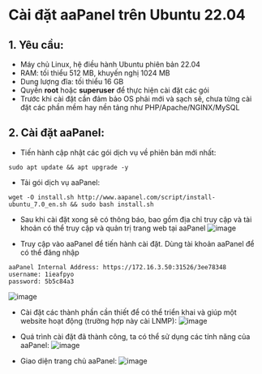 # Cài đặt aaPanel trên Ubuntu 22.04
## 1. Yêu cầu:
- Máy chủ Linux, hệ điều hành Ubuntu phiên bản 22.04
- RAM: tối thiểu 512 MB, khuyến nghị 1024 MB
- Dung lượng đĩa: tối thiểu 16 GB
- Quyền **root** hoặc **superuser** để thực hiện cài đặt các gói
- Trước khi cài đặt cần đảm bảo OS phải mới và sạch sẽ, chưa từng cài đặt các phần mềm hay nền tảng như PHP/Apache/NGINX/MySQL

## 2. Cài đặt aaPanel:
- Tiến hành cập nhật các gói dịch vụ về phiên bản mới nhất:
```
sudo apt update && apt upgrade -y
```

- Tải gói dịch vụ aaPanel:
```
wget -O install.sh http://www.aapanel.com/script/install-ubuntu_7.0_en.sh && sudo bash install.sh
```

- Sau khi cài đặt xong sẽ có thông báo, bao gồm địa chỉ truy cập và tài khoản có thể truy cập và quản trị trang web tại aaPanel
![image](https://github.com/user-attachments/assets/cbf01ebe-9164-43ba-bcdf-da5aa0c93bfc)

- Truy cập vào aaPanel để tiến hành cài đặt. Dùng tài khoản aaPanel để có thể đăng nhập
```
aaPanel Internal Address: https://172.16.3.50:31526/3ee78348
username: 1ieafpyo
password: 5b5c84a3
```
![image](https://github.com/user-attachments/assets/4bd99f45-e9b9-4a20-944c-d81a8117d95e)

- Cài đặt các thành phần cần thiết để có thể triển khai và giúp một website hoạt động (trường hợp này cài LNMP):
![image](https://github.com/user-attachments/assets/957a505d-a062-4954-8421-f27ddffb7822)

- Quá trình cài đặt đã thành công, ta có thể sử dụng các tính năng của aaPanel:
![image](https://github.com/user-attachments/assets/948a78c1-737c-4d80-8129-455849a724e4)

- Giao diện trang chủ aaPanel:
![image](https://github.com/user-attachments/assets/32b7fc7d-950f-4d3c-85cd-cc222eb1591f)
